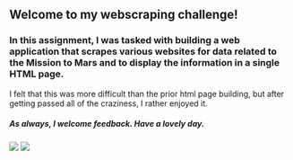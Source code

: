 ## Welcome to my webscraping challenge! 
### In this assignment, I was tasked with building a web application that scrapes various websites for data related to the Mission to Mars and to display the information in a single HTML page.

I felt that this was more difficult than the prior html page building, but after getting passed all of the craziness, I rather enjoyed it. 
##### As always, I welcome feedback. Have a lovely day.

<img src=https://raw.githubusercontent.com/fhelms8/Web-Scraping-Challenge/main/Missions_to_Mars/Screenshots/html1.jpg>
<img src=https://raw.githubusercontent.com/fhelms8/Web-Scraping-Challenge/main/Missions_to_Mars/Screenshots/html2.jpg>
